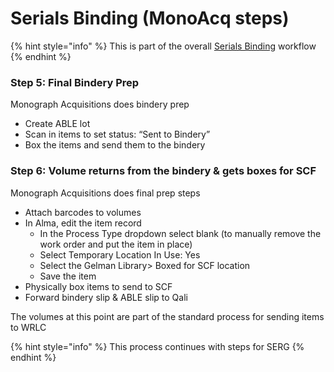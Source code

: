 # Serials Binding (MonoAcq steps)

{% hint style="info" %}
This is part of the overall [Serials Binding](../../reference/workflow-overviews/serials-binding-overview.md) workflow
{% endhint %}

### Step 5: Final Bindery Prep <a href="#docs-internal-guid-06d35ff4-7fff-f045-2413-1b5a4dbfd342" id="docs-internal-guid-06d35ff4-7fff-f045-2413-1b5a4dbfd342"></a>

Monograph Acquisitions does bindery prep

* Create ABLE lot
* Scan in items to set status: “Sent to Bindery”
* Box the items and send them to the bindery

### Step 6: Volume returns from the bindery & gets boxes for SCF

Monograph Acquisitions does final prep steps

* Attach barcodes to volumes
* In Alma, edit the item record
  * In the Process Type dropdown select blank (to manually remove the work order and put the item in place)
  * Select Temporary Location In Use: Yes
  * Select the Gelman Library> Boxed for SCF location
  * Save the item
* Physically box items to send to SCF
* Forward bindery slip & ABLE slip to Qali

The volumes at this point are part of the standard process for sending items to WRLC

{% hint style="info" %}
This process continues with steps for SERG
{% endhint %}

